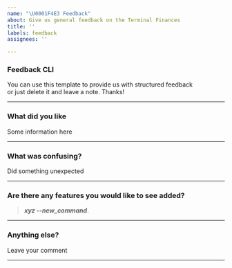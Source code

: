 ```yaml
---
name: "\U0001F4E3 Feedback"
about: Give us general feedback on the Terminal Finances
title: ''
labels: feedback
assignees: ''

---
```


### Feedback CLI

You can use this template to provide us with structured feedback \
or just delete it and leave a note. Thanks!

---

### What did you like

Some information here

---

### What was confusing?

Did something unexpected

---

### Are there any features you would like to see added?

> **_xyz --new_command_**.

---

### Anything else?

Leave your comment

---
